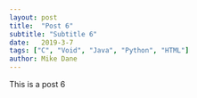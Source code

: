 ```yaml
---
layout: post
title:  "Post 6"
subtitle: "Subtitle 6"
date:   2019-3-7
tags: ["C", "Void", "Java", "Python", "HTML"]
author: Mike Dane
---
```

This is a post 6
